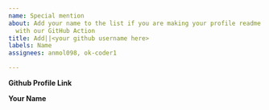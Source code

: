 ```yaml
---
name: Special mention
about: Add your name to the list if you are making your profile readme more awesome
  with our GitHub Action
title: Add||<your github username here>
labels: Name
assignees: anmol098, ok-coder1

---
```


**Github Profile Link**
<!--- A direct link to your profile -->

**Your Name**
<!--- Your name which should be displayed on the link -->
